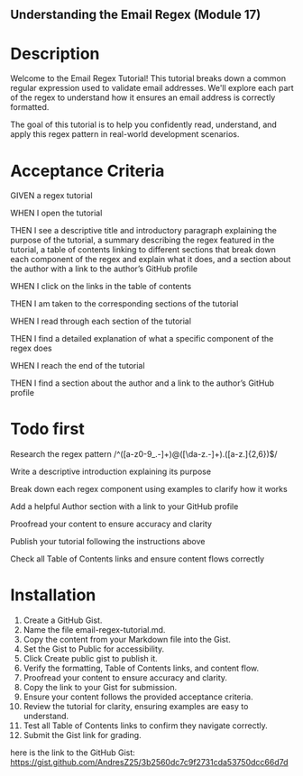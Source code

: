 ## Understanding the Email Regex (Module 17)

# Description

Welcome to the Email Regex Tutorial! This tutorial breaks down a common regular expression used to validate email addresses.
We'll explore each part of the regex to understand how it ensures an email address is correctly formatted.

The goal of this tutorial is to help you confidently read, understand, and apply this regex pattern in real-world development scenarios.



# Acceptance Criteria

GIVEN a regex tutorial

WHEN I open the tutorial

THEN I see a descriptive title and introductory paragraph explaining the purpose of the tutorial, a summary describing the regex featured in the tutorial, a table of contents linking to different sections that break down each component of the regex and explain what it does, and a section about the author with a link to the author’s GitHub profile

WHEN I click on the links in the table of contents

THEN I am taken to the corresponding sections of the tutorial

WHEN I read through each section of the tutorial

THEN I find a detailed explanation of what a specific component of the regex does

WHEN I reach the end of the tutorial

THEN I find a section about the author and a link to the author’s GitHub profile


# Todo first 

Research the regex pattern /^([a-z0-9_\.-]+)@([\da-z\.-]+)\.([a-z\.]{2,6})$/

Write a descriptive introduction explaining its purpose

Break down each regex component using examples to clarify how it works

Add a helpful Author section with a link to your GitHub profile

Proofread your content to ensure accuracy and clarity

Publish your tutorial following the instructions above

Check all Table of Contents links and ensure content flows correctly


# Installation


1. Create a GitHub Gist.
2. Name the file email-regex-tutorial.md.
3. Copy the content from your Markdown file into the Gist.
4. Set the Gist to Public for accessibility.
5. Click Create public gist to publish it.
6. Verify the formatting, Table of Contents links, and content flow.
7. Proofread your content to ensure accuracy and clarity.
8. Copy the link to your Gist for submission.
9. Ensure your content follows the provided acceptance criteria.
10. Review the tutorial for clarity, ensuring examples are easy to understand.
11. Test all Table of Contents links to confirm they navigate correctly.
12. Submit the Gist link for grading.


here is the link to the GitHub Gist:  https://gist.github.com/AndresZ25/3b2560dc7c9f2731cda53750dcc66d7d 